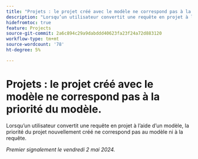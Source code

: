 ```yaml
---
title: "Projets : le projet créé avec le modèle ne correspond pas à la priorité du modèle"
description: "Lorsqu’un utilisateur convertit une requête en projet à l’aide d’un modèle, la priorité du projet nouvellement créé ne correspond pas au modèle ni à la requête."
hidefromtoc: true
feature: Projects
source-git-commit: 2a6c894c29a9dabddd40623fa23f24a72d883120
workflow-type: tm+mt
source-wordcount: '78'
ht-degree: 5%

---
```



# Projets : le projet créé avec le modèle ne correspond pas à la priorité du modèle.

Lorsqu’un utilisateur convertit une requête en projet à l’aide d’un modèle, la priorité du projet nouvellement créé ne correspond pas au modèle ni à la requête.

_Premier signalement le vendredi 2 mai 2024._

